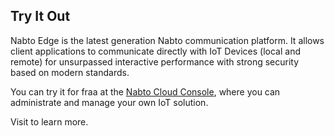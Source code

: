 ## Try It Out

Nabto Edge is the latest generation Nabto communication platform. It allows
client applications to communicate directly with IoT Devices (local and remote)
for unsurpassed interactive performance with strong security based on modern
standards.

You can try it for fraa at the [Nabto Cloud
Console](https://console.cloud.nabto.com), where you can administrate and manage
your own IoT solution.

Visit [](https://docs.nabto.com/developer.html) to learn more.
